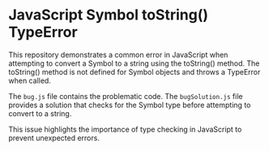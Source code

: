 # JavaScript Symbol toString() TypeError

This repository demonstrates a common error in JavaScript when attempting to convert a Symbol to a string using the toString() method.  The toString() method is not defined for Symbol objects and throws a TypeError when called.

The `bug.js` file contains the problematic code.  The `bugSolution.js` file provides a solution that checks for the Symbol type before attempting to convert to a string.

This issue highlights the importance of type checking in JavaScript to prevent unexpected errors.
